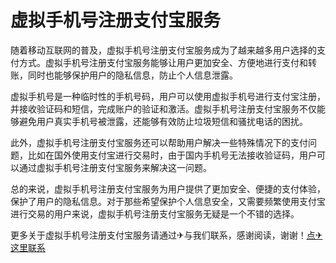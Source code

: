 # 虚拟手机号注册支付宝服务

随着移动互联网的普及，虚拟手机号注册支付宝服务成为了越来越多用户选择的支付方式。虚拟手机号注册支付宝服务能够让用户更加安全、方便地进行支付和转账，同时也能够保护用户的隐私信息，防止个人信息泄露。

虚拟手机号是一种临时性的手机号码，用户可以使用虚拟手机号进行支付宝注册，并接收验证码和短信，完成账户的验证和激活。虚拟手机号注册支付宝服务不仅能够避免用户真实手机号被泄露，还能够有效防止垃圾短信和骚扰电话的困扰。

此外，虚拟手机号注册支付宝服务还可以帮助用户解决一些特殊情况下的支付问题，比如在国外使用支付宝进行交易时，由于国内手机号无法接收验证码，用户可以通过虚拟手机号注册支付宝服务来解决这一问题。

总的来说，虚拟手机号注册支付宝服务为用户提供了更加安全、便捷的支付体验，保护了用户的隐私信息。对于那些希望保护个人信息安全，又需要频繁使用支付宝进行交易的用户来说，虚拟手机号注册支付宝服务无疑是一个不错的选择。

更多关于虚拟手机号注册支付宝服务请通过✈与我们联系，感谢阅读，谢谢！[点✈这里联系](https://add.k02.cc)
